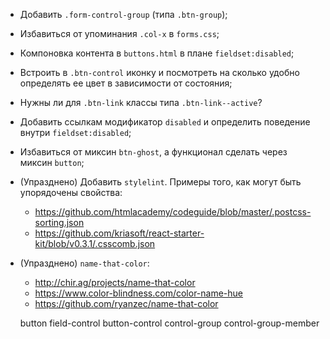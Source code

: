 * Добавить `.form-control-group` (типа `.btn-group`);
* Избавиться от упоминания `.col-x` в `forms.css`;
* Компоновка контента в `buttons.html` в плане `fieldset:disabled`;
* Встроить в `.btn-control` иконку и посмотреть на сколько удобно определять ее цвет в зависимости от состояния;
* Нужны ли для `.btn-link` классы типа `.btn-link--active`?
* Добавить ссылкам модификатор `disabled` и определить поведение внутри `fieldset:disabled`;
* Избавиться от миксин `btn-ghost`, а функционал сделать через миксин `button`;

* (Упразднено) Добавить `stylelint`. Примеры того, как могут быть упорядочены свойства:
  * https://github.com/htmlacademy/codeguide/blob/master/.postcss-sorting.json
  * https://github.com/kriasoft/react-starter-kit/blob/v0.3.1/.csscomb.json

* (Упразднено) `name-that-color`:
    * http://chir.ag/projects/name-that-color
    * https://www.color-blindness.com/color-name-hue
    * https://github.com/ryanzec/name-that-color
  
  button
  field-control
  button-control
  control-group
  control-group-member
